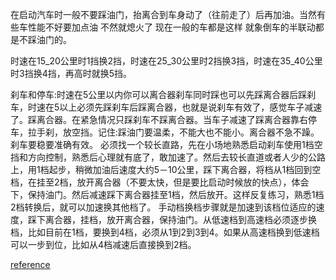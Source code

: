 在启动汽车时一般不要踩油门，抬离合到车身动了（往前走了）后再加油。当然有些车性能不好要加点油 不然就熄火了 现在一般的车都是这样 就象倒车的半联动都是不踩油门的。

时速在15_20公里时1挡换2挡，时速在25_30公里时2挡换3挡，时速在35_40公里时3挡换4挡，再高时就换5挡。

刹车和停车:时速在5公里以内你可以离合器刹车同时踩也可以先踩离合器后踩刹车，时速在5以上必须先踩刹车后踩离合器，也就是说刹车有效了，感觉车子减速了。踩离合器。在紧急情况只踩刹车不踩离合器。当车子减速了踩离合器靠右停车，拉手刹，放空挡。记住:踩油门要温柔，不能大也不能小。离合器不急不躁。刹车要稳要准确有效。
必须找一个较长直路，先在小场地熟悉启动刹车使用1档空挡和方向控制，熟悉后心理就有底了，敢加速了。然后去较长直道或者人少的公路上，用1档起步，稍微加油后速度大约5－10公里，踩下离合器，将档从1档回到空档，在挂至2档，放开离合器（不要太快，但是要比启动时候放的快点），体会下，保持油门。然后减速踩下离合器挂至1档，然后放开。这样反复练习，熟悉1档2档转换后，就可以加速换其他档了。
手动档换档步骤就是加速到该档位适应的速度，踩下离合器，挂档，放开离合器，保持油门。从低速档到高速档必须逐步换档，比如目前在1档，要换到4档，必须从1到2到3到4。如果从高速档换到低速档可以一步到位，比如从4档减速后直接换到2档。

[reference](https://zhidao.baidu.com/question/110091822.html)
